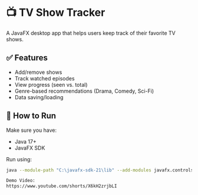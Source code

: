 # 📺 TV Show Tracker

A JavaFX desktop app that helps users keep track of their favorite TV shows.

## ✅ Features
- Add/remove shows
- Track watched episodes
- View progress (seen vs. total)
- Genre-based recommendations (Drama, Comedy, Sci-Fi)
- Data saving/loading

## 📂 How to Run
Make sure you have:
- Java 17+
- JavaFX SDK

Run using:
```bash
java --module-path "C:\javafx-sdk-21\lib" --add-modules javafx.controls,javafx.fxml -jar TVShowTracker.jar

Demo Video:
https://www.youtube.com/shorts/X6kH2zrjbLI
